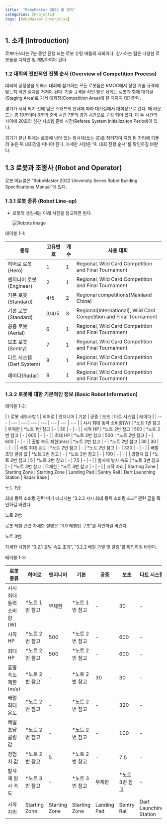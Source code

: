 ```yaml
---
title:  "RoboMaster 2022 룰 정리"
categories: [Projects]
tags: [RoboMaster Enterprise]
---
```


## 1. 소개 (Introduction)

로보마스터는 7분 동안 진행 되는 로봇 슈팅 배틀의 대회이다. 참가하는 팀은 다양한 로봇들을 디자인 및 개발하여야 된다.

### 1.2 대회의 전반적인 진행 순서 (Overview of Competition Process)

대회의 공정성을 위해서 대회에 참가하는 모든 로봇들은 RMOC에서 정한 기술 규격에 맞는지 확인 절차를 거쳐야 된다. 기술 규격을 확인 받은 뒤에는 로봇과 함께 대기실(Staging Area)로 가서 대회장(Competition Area)에 갈 때까지 대기한다. 

경기가 시작 되기 전에 팀은 스태프의 안내에 따라 대기실에서 대회장으로 간다. 매 라운드는 총 10분이며 3분의 준비 시간 7분의 경기 시간으로 구성 되어 있다. 이 두 시간의 사이에 20초의 심판 시스템 준비 시간(Referee System Initializaiton Period)이 있다.

경기가 끝난 뒤에는 로봇에 남아 있는 발사체(쏘는 공)를 정리하여 지정 된 자리에 되돌려 놓은 뒤 대회장을 떠나야 된다. 자세한 사항은 “4. 대회 진행 순서"를 확인하길 바란다.

## 1.3 로봇과 조종사 (Robot and Operator)

로봇 메뉴얼은 “RoboMaster 2022 University Series Robot Building Specifications Manual”에 있다.

### 1.3.1 로봇 종류 (Robot Line-up)

- 로봇의 생김세는 아래 사진을 참고하면 된다.
    
    ![Robots Image](https://rm-static.djicdn.com/robomasters/dps/9a90903034c460d76380e0b282c0adb7.png)
    

테이블 1-1:

| 종류 | 고유번호 | 개수 | 사용 대회 |
| --- | --- | --- | --- |
| 히어로 로봇(Hero) | 1 | 1 | Regional, Wild Card Competition and Final Tournament |
| 엔지니어 로봇(Engineer) | 2 | 1 | Regional, Wild Card Competition and Final Tournament |
| 기본 로봇(Standard) | 4/5 | 2 | Regional competitions(Mainland China) |
| 기본 로봇(Standard) | 3/4/5 | 3 | Regional(International), Wild Card Competition and Final Tournament |
| 공중 로봇(Aerial) | 6 | 1 | Regional, Wild Card Competition and Final Tournament |
| 보초 로봇(Sentry) | 7 | 1 | Regional, Wild Card Competition and Final Tournament |
| 다트 시스템(Dart System) | 8 | 1 | Regional, Wild Card Competition and Final Tournament |
| 레이다(Radar) | 9 | 1 | Regional, Wild Card Competition and Final Tournament |

### 1.3.2 로봇에 대한 기본적인 정보 (Basic Robot Information)

테이블 1-2:

|               \      로봇
세부사항  \ | 히어로 | 엔지니어 | 기본 | 공중 | 보초 | 다트 시스템 | 레이다 |
| --- | --- | --- | --- | --- | --- | --- | --- |
| 샤시 최대 동력 소비량(W) | *노트 1번 참고 | 무제한 | *노트 1번 참고 | - | 30 | - | - |
| 시작 HP | *노트 2번 참고 | 500 | *노트 2번 참고 | - | 600 | - | - |
| 최대 HP | *노트 2번 참고 | 500 | *노트 2번 참고 | - | 600 | - | - |
| 출발 속도 제한(m/s) | *노트 2번 참고 | - | *노트 2번 참고 | 30 | 30 | - | - |
| 배럴 최대 온도 | *노트 2번 참고 | - | *노트 2번 참고 | - | 320 | - | - |
| 배럴 초당 쿨링 값 | *노트 2번 참고 | - | *노트 2번 참고 | - | 100 | - | - |
| 경험치 값 | *노트 2번 참고 | 5 | *노트 2번 참고 | - | 7.5 | - | - |
| 발사체 발사 속도 | *노트 3번 참고 | - | *노트 3번 참고 | 무제한 | *노트 3번 참고 | - | - |
| 시작 자리 | Starting Zone | Starting Zone | Starting Zone | Landing Pad | Sentry Rail | Dart Launching Station | Radar Base |

노트 1번:

최대 동력 소비량 관련 버퍼 에너지는 “3.2.3 샤시 최대 동력 소비량 초과” 관련 글을 확인하길 바란다.

노트 2번:

로봇 레벨 관련 자세한 설명은 “3.9 레벨업 구조”를 확인하길 바란다.

노트 3번:

자세한 사항은 “3.2.1 출발 속도 초과”, “3.2.2 배럴 과열 및 쿨링”를 확인하길 바란다.

테이블 1-3:

| 로봇 종류 | 히어로 | 엔지니어 | 기본 | 공중 | 보초 | 다트 시스템 | 레이다 |
| --- | --- | --- | --- | --- | --- | --- | --- |
| 샤시 최대 동력 소비량(W) | *노트 1번 참고 | 무제한 | *노트 1번 참고 | - | 30 | - | - |
| 시작 HP | *노트 2번 참고 | 500 | *노트 2번 참고 | - | 600 | - | - |
| 최대 HP | *노트 2번 참고 | 500 | *노트 2번 참고 | - | 600 | - | - |
| 출발 속도 제한(m/s) | *노트 2번 참고 | - | *노트 2번 참고 | 30 | 30 | - | - |
| 배럴 최대 온도 | *노트 2번 참고 | - | *노트 2번 참고 | - | 320 | - | - |
| 배럴 초당 쿨링 값 | *노트 2번 참고 | - | *노트 2번 참고 | - | 100 | - | - |
| 경험치 값 | *노트 2번 참고 | 5 | *노트 2번 참고 | - | 7.5 | - | - |
| 발사체 발사 속도 | *노트 3번 참고 | - | *노트 3번 참고 | 무제한 | *노트 3번 참고 | - | - |
| 시작 자리 | Starting Zone | Starting Zone | Starting Zone | Landing Pad | Sentry Rail | Dart Launching Station | Radar Base |